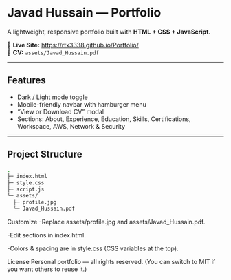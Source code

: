 # Javad Hussain — Portfolio

A lightweight, responsive portfolio built with **HTML + CSS + JavaScript**.

🔗 **Live Site:** https://rtx3338.github.io/Portfolio/  
📄 **CV:** `assets/Javad_Hussain.pdf`

---

## Features
- Dark / Light mode toggle
- Mobile-friendly navbar with hamburger menu
- “View or Download CV” modal
- Sections: About, Experience, Education, Skills, Certifications, Workspace, AWS, Network & Security

---

## Project Structure
```bash
.
├─ index.html
├─ style.css
├─ script.js
└─ assets/
  ├─ profile.jpg
  └─ Javad_Hussain.pdf
```

Customize
  -Replace assets/profile.jpg and assets/Javad_Hussain.pdf.
  
  -Edit sections in index.html.
  
  -Colors & spacing are in style.css (CSS variables at the top).

License
Personal portfolio — all rights reserved.
(You can switch to MIT if you want others to reuse it.)
